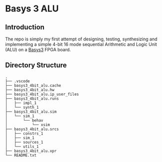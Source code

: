 # Basys 3 ALU

## Introduction
The repo is simply my first attempt of designing, testing, synthesizing and implementing a simple 4-bit 16 mode sequential Arithmetic and Logic Unit (ALU) on a [Basys3](https://digilent.com/reference/programmable-logic/basys-3/reference-manual) FPGA board.

## Directory Structure
```
.
├── .vscode
├── basys3_4bit_alu.cache
├── basys3_4bit_alu.hw
├── basys3_4bit_alu.ip_user_files
├── basys3_4bit_alu.runs
│   ├── impl_1
│   └── synth_1
├── basys3_4bit_alu.sim
│   └── sim_1
│       └── behav
│           └── xsim
├── basys3_4bit_alu.srcs
│   ├── constrs_1
│   ├── sim_1
│   ├── sources_1
│   └── utils_1
├── basys3_4bit_alu.xpr
└── README.txt
```

<!-- vcd file
basys3_4bit_alu.sim/sim_1/behav/xsim/04_alu.vcd

tb compilation log
basys3_4bit_alu.sim/sim_1/behav/xsim/elaborate.log

tb simu output
basys3_4bit_alu.sim/sim_1/behav/xsim/simulate.log

bitstream
basys3_4bit_alu.runs/impl_1/top.bit -->